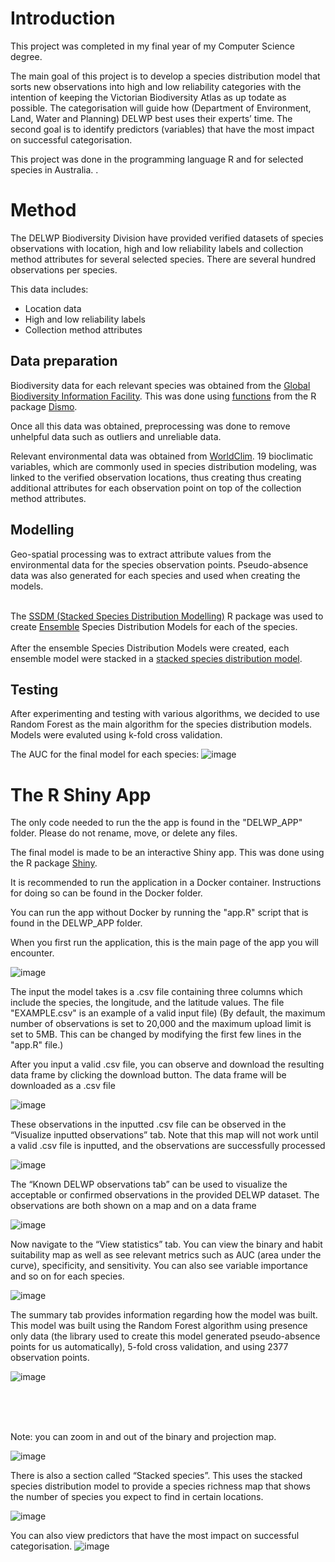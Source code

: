 <h1> Introduction </h1>

This project was completed in my final year of my Computer Science degree.

The main goal of this project is to develop a species distribution model that sorts new observations into high and low reliability categories with the intention of keeping the Victorian Biodiversity Atlas as up todate as possible. The categorisation will guide how (Department of Environment, Land, Water and Planning) DELWP best uses their experts’ time. The second goal is to identify predictors (variables) that have the most impact on successful categorisation.

This project was done in the programming language R and for selected species in Australia.
.

<h1> Method </h1>
The DELWP Biodiversity Division have provided verified datasets of species observations with location, high and low reliability labels and collection method attributes for several selected species. There are several hundred observations per species.<br>

This data includes: <ul>
	<li>Location data</li>
	<li>High and low reliability labels</li>
	<li>Collection method attributes</li>
</ul>

<h2> Data preparation </h2>
Biodiversity data for each relevant species was obtained from the <a href="https://www.gbif.org">Global Biodiversity Information Facility</a>. 
This was done using <a href="https://cran.r-project.org/web/packages/dismo/dismo.pdf">functions</a> from the R package <a href="https://www.rdocumentation.org/packages/dismo/versions/0.7-6/topics/gbif">Dismo</a>.

Once all this data was obtained, preprocessing was done to remove unhelpful data such as outliers and unreliable data.

Relevant environmental data was obtained from <a href="https://www.worldclim.org/data/bioclim.html">WorldClim</a>. 19 bioclimatic variables, which are commonly used in species distribution modeling, was linked to the verified observation locations, thus creating thus creating additional attributes for each observation point on top of the collection method attributes.

<h2> Modelling </h2>
Geo-spatial processing was to extract attribute values from the environmental data for the species observation points.
Pseudo-absence data was also generated for each species and used when creating the models. <br> <br>

The  <a href="https://cran.r-project.org/web/packages/SSDM/vignettes/SSDM.html">SSDM (Stacked Species Distribution Modelling)</a> R package was used to create <a href="https://rdrr.io/cran/SSDM/man/ensemble_modelling.html">Ensemble</a> Species Distribution Models for each of the species.  <br> <br>
After the ensemble Species Distribution Models were created, each ensemble model were stacked in a <a href="https://rdrr.io/cran/SSDM/man/stacking.html">stacked species distribution model</a>.


<h2> Testing </h2>
After experimenting and testing with various algorithms, we decided to use Random Forest as the main algorithm for the species distribution models. Models were evaluted using k-fold cross validation.

The AUC for the final model for each species:
![image](https://user-images.githubusercontent.com/84790185/142960591-eb4af18d-6ab3-4b31-8593-4f70e2a6cc99.png)



<h1> The R Shiny App </h1>
The only code needed to run the the app is found in the "DELWP_APP" folder.
Please do not rename, move, or delete any files.

The final model is made to be an interactive Shiny app. This was done using the R package <a href="https://shiny.rstudio.com/">Shiny</a>.

It is recommended to run the application in a Docker container. Instructions for doing so can be found in the Docker folder.

You can run the app without Docker by running the "app.R" script that is found in the DELWP_APP folder.

When you first run the application, this is the main page of the app you will encounter.

![image](https://user-images.githubusercontent.com/84790185/142968893-a9acd777-cf14-48fa-843d-099c37a9890c.png)

The input the model takes is a .csv file containing three columns which include the species, the longitude, and the latitude values. 
The file "EXAMPLE.csv" is an example of a valid input file)
(By default, the maximum number of observations is set to 20,000 and the maximum upload limit is set to 5MB. This can be changed by modifying the first few lines in the "app.R" file.)


After you input a valid .csv file, you can observe and download the resulting data frame by clicking the download button. The data frame will be downloaded as a .csv file

![image](https://user-images.githubusercontent.com/84790185/142969117-2933a044-4b51-4b4d-b1f1-348c420c5dc6.png)

These observations in the inputted .csv file can be observed in the “Visualize inputted observations” tab. Note that this map will not work until a valid .csv file is inputted, and the observations are successfully processed

![image](https://user-images.githubusercontent.com/84790185/142969160-da846c14-bbe0-467f-b350-c51e62b35196.png)


The “Known DELWP observations tab” can be used to visualize the acceptable or confirmed observations in the provided DELWP dataset. The observations are both shown on a map and on a data frame

![image](https://user-images.githubusercontent.com/84790185/142969173-c88a88b1-ef7d-4e92-a0d0-28cf6805f2e4.png)

Now navigate to the “View statistics” tab. You can view the binary and habit suitability map as well as see relevant metrics such as AUC (area under the curve), specificity, and sensitivity. You can also see variable importance and so on for each species.

![image](https://user-images.githubusercontent.com/84790185/142969190-f44d8e71-3ffa-47eb-a0d1-1028937dfcf9.png)

The summary tab provides information regarding how the model was built. This model was built using the Random Forest algorithm using presence only data (the library used to create this model generated pseudo-absence points for us automatically), 5-fold cross validation, and using 2377 observation points.

![image](https://user-images.githubusercontent.com/84790185/142969195-4fcb19dd-74d0-49bc-8e85-42d60ac866e3.png)

<br> <br> <br>

Note: you can zoom in and out of the binary and projection map.

![image](https://user-images.githubusercontent.com/84790185/142969209-7b4104cd-45b2-47c4-9f8d-c6edd6612a5b.png)


There is also a section called “Stacked species”. This uses the stacked species distribution model to provide a species richness map that shows the number of species you expect to find in certain locations.

![image](https://user-images.githubusercontent.com/84790185/142969222-8ee935ba-0de6-42fc-bd6d-12d44acabf79.png)

You can also view predictors that have the most impact on successful categorisation.
![image](https://user-images.githubusercontent.com/84790185/143008354-fb7818d5-b7ae-43a9-811d-8195ff3dc4be.png)

	
	
	





